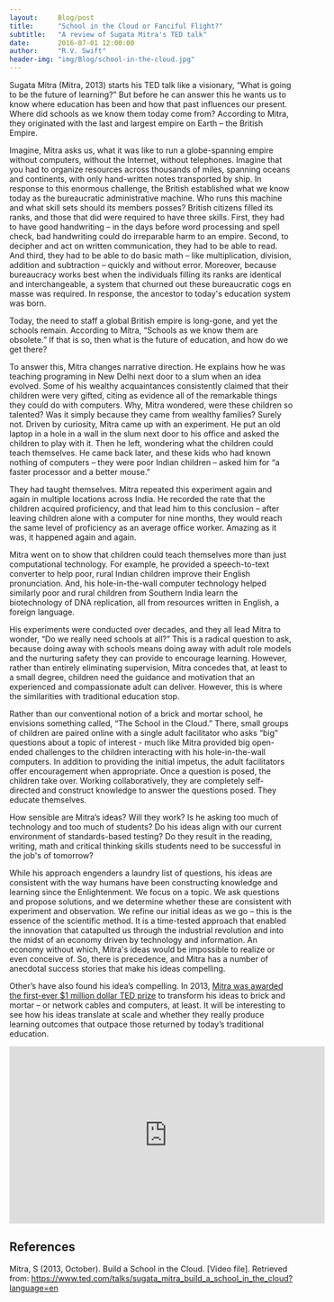 ```yaml
---
layout:     Blog/post
title:      "School in the Cloud or Fanciful Flight?"
subtitle:   "A review of Sugata Mitra's TED talk"
date:       2016-07-01 12:00:00
author:     "R.V. Swift"
header-img: "img/Blog/school-in-the-cloud.jpg"
---
```


Sugata Mitra (Mitra, 2013) starts his TED talk like a visionary, “What is going to be the future of learning?” But before he can answer this he wants us to know where education has been and how that past influences our present. Where did schools as we know them today come from? According to Mitra, they originated with the last and largest empire on Earth – the British Empire.

Imagine, Mitra asks us, what it was like to run a globe-spanning empire without computers, without the Internet, without telephones. Imagine that you had to organize resources across thousands of miles, spanning oceans and continents, with only hand-written notes transported by ship. In response to this enormous challenge, the British established what we know today as the bureaucratic administrative machine. Who runs this machine and what skill sets should its members posses? British citizens filled its ranks, and those that did were required to have three skills. First, they had to have good handwriting – in the days before word processing and spell check, bad handwriting could do irreparable harm to an empire. Second, to decipher and act on written communication, they had to be able to read. And third, they had to be able to do basic math – like multiplication, division, addition and subtraction – quickly and without error. Moreover, because bureaucracy works best when the individuals filling its ranks are identical and interchangeable, a system that churned out these bureaucratic cogs en masse was required. In response, the ancestor to today's education system was born.

Today, the need to staff a global British empire is long-gone, and yet the schools remain. According to Mitra, “Schools as we know them are obsolete.” If that is so, then what is the future of education, and how do we get there?

To answer this, Mitra changes narrative direction. He explains how he was teaching programing in New Delhi next door to a slum when an idea evolved. Some of his wealthy acquaintances consistently claimed that their children were very gifted, citing as evidence all of the remarkable things they could do with computers. Why, Mitra wondered, were these children so talented? Was it simply because they came from wealthy families? Surely not. Driven by curiosity, Mitra came up with an experiment. He put an old laptop in a hole in a wall in the slum next door to his office and asked the children to play with it. Then he left, wondering what the children could teach themselves. He came back later, and these kids who had known nothing of computers – they were poor Indian children – asked him for “a faster processor and a better mouse.”

They had taught themselves. Mitra repeated this experiment again and again in multiple locations across India. He recorded the rate that the children acquired proficiency, and that lead him to this conclusion – after leaving children alone with a computer for nine months, they would reach the same level of proficiency as an average office worker. Amazing as it was, it happened again and again.

Mitra went on to show that children could teach themselves more than just computational technology. For example, he provided a speech-to-text converter to help poor, rural Indian children improve their English pronunciation. And, his hole-in-the-wall computer technology helped similarly poor and rural children from Southern India learn the biotechnology of DNA replication, all from resources written in English, a foreign language.

His experiments were conducted over decades, and they all lead Mitra to wonder, “Do we really need schools at all?” This is a radical question to ask, because doing away with schools means doing away with adult role models and the nurturing safety they can provide to encourage learning. However, rather than entirely eliminating supervision, Mitra concedes that, at least to a small degree, children need the guidance and motivation that an experienced and compassionate adult can deliver. However, this is where the similarities with traditional education stop.

Rather than our conventional notion of a brick and mortar school, he envisions something called, “The School in the Cloud.” There, small groups of children are paired online with a single adult facilitator who asks “big” questions about a topic of interest - much like Mitra provided big open-ended challenges to the children interacting with his hole-in-the-wall computers. In addition to providing the initial impetus, the adult facilitators offer encouragement when appropriate. Once a question is posed, the children take over. Working collaboratively, they are completely self-directed and construct knowledge to answer the questions posed. They educate themselves.

How sensible are Mitra’s ideas? Will they work? Is he asking too much of technology and too much of students? Do his ideas align with our current environment of standards-based testing? Do they result in the reading, writing, math and critical thinking skills students need to be successful in the job's of tomorrow?

While his approach engenders a laundry list of questions, his ideas are consistent with the way humans have been constructing knowledge and learning since the Enlightenment. We focus on a topic. We ask questions and propose solutions, and we determine whether these are consistent with experiment and observation. We refine our initial ideas as we go – this is the essence of the scientific method. It is a time-tested approach that enabled the innovation that catapulted us through the industrial revolution and into the midst of an economy driven by technology and information. An economy without which, Mitra's ideas would be impossible to realize or even conceive of. So, there is precedence, and Mitra has a number of anecdotal success stories that make his ideas compelling.

Other’s have also found his idea’s compelling. In 2013, <a class="blog-link" href="https://www.ted.com/participate/ted-prize/prize-winning-wishes/school-in-the-cloud">Mitra was awarded the first-ever $1 million dollar TED prize</a> to transform his ideas to brick and mortar – or network cables and computers, at least. It will be interesting to see how his ideas translate at scale and whether they really produce learning outcomes that outpace those returned by today’s traditional education.

<iframe width="560" height="315" src="https://www.youtube.com/embed/y3jYVe1RGaU" frameborder="0" allowfullscreen></iframe>

<h2 class="site-heading">References</h2>

Mitra, S (2013, October). Build a School in the Cloud. [Video file]. Retrieved from: <a class="blog-link" href="https://www.ted.com/talks/sugata_mitra_build_a_school_in_the_cloud?language=en"> https://www.ted.com/talks/sugata_mitra_build_a_school_in_the_cloud?language=en</a>
